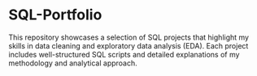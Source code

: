 # SQL-Portfolio
This repository showcases a selection of SQL projects that highlight my skills in data cleaning and exploratory data analysis (EDA). Each project includes well-structured SQL scripts and detailed explanations of my methodology and analytical approach.

